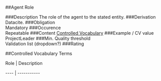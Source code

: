 ##Agent Role

###Description
The role of the agent to the stated entity.
###Derivation
Datacite.
###Obligation	
Mandatory
###Occurence	
Repeatable
###Content
[Controlled Vocabulary](#controlled-vocabulary-terms)
###Example / CV value
ProjectLeader
###Min. Quality threshold	
Validation list (dropdown?)
###Rating

##Controlled Vocabulary Terms

Role | Description 

---- | ----------- 
